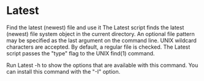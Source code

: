 # Latest
Find the latest (newest) file and use it
The Latest script finds the latest (newest) file system object in the current directory.  An optional file pattern may be specified as the
last argument on the command line.  UNIX wildcard characters are accepted.  By default, a regular file is checked.  The Latest script
passes the "type" flag to the UNIX find(1) command.

Run Latest -h to show the options that are available with this command.  You can install this command with the "-I" option.
